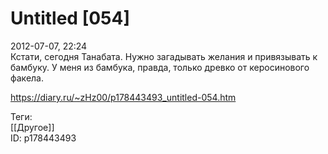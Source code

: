 Untitled [054]
===============

   
 2012-07-07, 22:24   
  Кстати, сегодня Танабата. Нужно загадывать желания и привязывать к бамбуку. У меня из бамбука, правда, только древко от керосинового факела.   
    
 <https://diary.ru/~zHz00/p178443493_untitled-054.htm>   
   
 Теги:   
 [[Другое]]   
 ID: p178443493
